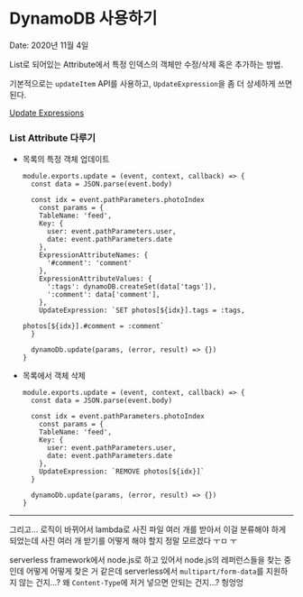 # DynamoDB 사용하기

Date: 2020년 11월 4일

List로 되어있는 Attribute에서 특정 인덱스의 객체만 수정/삭제 혹은 추가하는 방법.

기본적으로는 `updateItem` API를 사용하고, `UpdateExpression`을 좀 더 상세하게 쓰면 된다.

[Update Expressions](https://docs.aws.amazon.com/amazondynamodb/latest/developerguide/Expressions.UpdateExpressions.html)

### List Attribute 다루기

- 목록의 특정 객체 업데이트

    ```tsx
    module.exports.update = (event, context, callback) => {
      const data = JSON.parse(event.body)

      const idx = event.pathParameters.photoIndex
    	const params = {
        TableName: 'feed',
        Key: {
          user: event.pathParameters.user,
          date: event.pathParameters.date
        },
        ExpressionAttributeNames: {
          '#comment': 'comment'
        },
        ExpressionAttributeValues: {
          ':tags': dynamoDB.createSet(data['tags']),
          ':comment': data['comment'],
        },
        UpdateExpression: `SET photos[${idx}].tags = :tags,
    													 photos[${idx}].#comment = :comment`
      }

      dynamoDb.update(params, (error, result) => {})
    }
    ```

- 목록에서 객체 삭제

    ```tsx
    module.exports.update = (event, context, callback) => {
      const data = JSON.parse(event.body)

      const idx = event.pathParameters.photoIndex
    	const params = {
        TableName: 'feed',
        Key: {
          user: event.pathParameters.user,
          date: event.pathParameters.date
        },
        UpdateExpression: `REMOVE photos[${idx}]`
      }

      dynamoDb.update(params, (error, result) => {})
    }
    ```

---

그리고... 로직이 바뀌어서
lambda로 사진 파일 여러 개를 받아서 이걸 분류해야 하게 되었는데
사진 여러 개 받기를 어떻게 해야 할지 정말 모르겠다 ㅜㅁ ㅜ

serverless framework에서 node.js로 하고 있어서
node.js의 레퍼런스들을 찾는 중인데
어떻게 어떻게 찾은 거 같은데
serverless에서 `multipart/form-data`를 지원하지 않는 건지...? 왜 `Content-Type`에 저거 넣으면 안되는 건지...? 헝엉엉